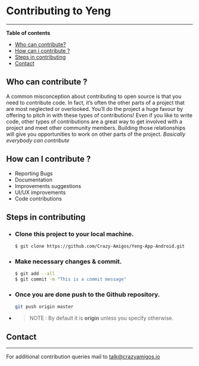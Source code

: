 # Contributing to Yeng
---
**Table of contents**
* [Who can contribute?](#who-can-contribute)
* [How can i contribute ?](#how-can-i-contribute)
* [Steps in contributing](#steps-in-contributing)
* [Contact](#contact)

## Who can contribute ?

A common misconception about contributing to open source is that you need to contribute code. In fact, it’s often the other parts of a project that are most neglected or overlooked. You’ll do the project a huge favour by offering to pitch in with these types of contributions!
Even if you like to write code, other types of contributions are a great way to get involved with a project and meet other community members. Building those relationships will give you opportunities to work on other parts of the project.
*Basically everybody can contribute*

## How can I contribute ?
* Reporting Bugs
* Documentation
* Improvements suggestions
* UI/UX improvements
* Code contributions

## Steps in contributing

 * ### Clone this project to your local machine.
    ```bash
    $ git clone https://github.com/Crazy-Amigos/Yeng-App-Android.git 
    ```
* ### Make necessary changes & commit.
    ```bash
    $ git add --all
    $ git commit -m "This is a commit message"
    ```
* ### Once you are done push to the Github repository.
    ```bash 
    git push origin master
    ```
* > NOTE : By default it is **origin** unless you specify otherwise. 

## Contact
---
For additional contribution queries mail to talk@crazyamigos.io

